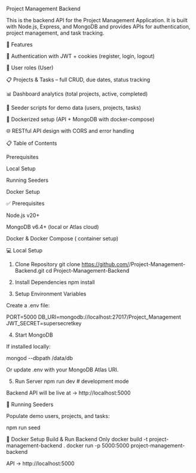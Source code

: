 Project Management Backend

This is the backend API for the Project Management Application.
It is built with Node.js, Express, and MongoDB and provides APIs for authentication, project management, and task tracking.

🚀 Features

🔐 Authentication with JWT + cookies (register, login, logout)

👥 User roles (User)

📋 Projects & Tasks – full CRUD, due dates, status tracking

📊 Dashboard analytics (total projects, active, completed)

🌱 Seeder scripts for demo data (users, projects, tasks)

🐳 Dockerized setup (API + MongoDB with docker-compose)

🌐 RESTful API design with CORS and error handling

📋 Table of Contents

Prerequisites

Local Setup

Running Seeders

Docker Setup

✅ Prerequisites

Node.js v20+

MongoDB v6.4+ (local or Atlas cloud)

Docker & Docker Compose ( container setup)

💻 Local Setup
1. Clone Repository
git clone https://github.com/<your-username>/Project-Management-Backend.git
cd Project-Management-Backend

2. Install Dependencies
npm install

3. Setup Environment Variables

Create a .env file:

PORT=5000
DB_URI=mongodb://localhost:27017/Project_Management
JWT_SECRET=supersecretkey

4. Start MongoDB

If installed locally:

mongod --dbpath /data/db


Or update .env with your MongoDB Atlas URI.

5. Run Server
npm run dev   # development mode


Backend API will be live at → http://localhost:5000

🌱 Running Seeders

Populate demo users, projects, and tasks:

npm run seed

🐳 Docker Setup
Build & Run Backend Only
docker build -t project-management-backend .
docker run -p 5000:5000 project-management-backend


API → http://localhost:5000
